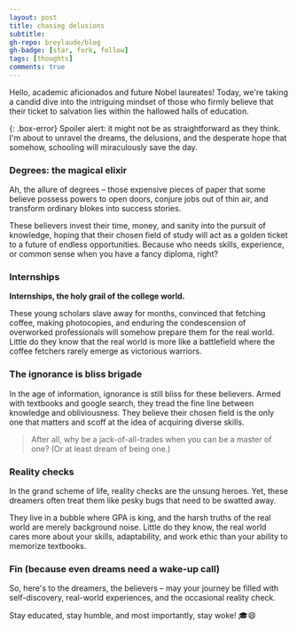 ```yaml
---
layout: post
title: chasing delusions
subtitle: 
gh-repo: breylaude/blog
gh-badge: [star, fork, follow]
tags: [thoughts]
comments: true
---
```


Hello, academic aficionados and future Nobel laureates! Today, we're taking a candid dive into the intriguing mindset of those who firmly believe that their ticket to salvation lies within the hallowed halls of education.

{: .box-error}
Spoiler alert: it might not be as straightforward as they think. I'm about to unravel the dreams, the delusions, and the desperate hope that somehow, schooling will miraculously save the day.

### Degrees: the magical elixir

Ah, the allure of degrees – those expensive pieces of paper that some believe possess powers to open doors, conjure jobs out of thin air, and transform ordinary blokes into success stories. 

These believers invest their time, money, and sanity into the pursuit of knowledge, hoping that their chosen field of study will act as a golden ticket to a future of endless opportunities. Because who needs skills, experience, or common sense when you have a fancy diploma, right?

### Internships

**Internships, the holy grail of the college world.**

These young scholars slave away for months, convinced that fetching coffee, making photocopies, and enduring the condescension of overworked professionals will somehow prepare them for the real world. Little do they know that the real world is more like a battlefield where the coffee fetchers rarely emerge as victorious warriors.

### The ignorance is bliss brigade

In the age of information, ignorance is still bliss for these believers. Armed with textbooks and google search, they tread the fine line between knowledge and obliviousness. They believe their chosen field is the only one that matters and scoff at the idea of acquiring diverse skills. 

> After all, why be a jack-of-all-trades when you can be a master of one? (Or at least dream of being one.)

### Reality checks

In the grand scheme of life, reality checks are the unsung heroes. Yet, these dreamers often treat them like pesky bugs that need to be swatted away. 

They live in a bubble where GPA is king, and the harsh truths of the real world are merely background noise. Little do they know, the real world cares more about your skills, adaptability, and work ethic than your ability to memorize textbooks.

### Fin (because even dreams need a wake-up call)

So, here's to the dreamers, the believers – may your journey be filled with self-discovery, real-world experiences, and the occasional reality check. 

Stay educated, stay humble, and most importantly, stay woke! 🎓😄
